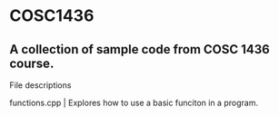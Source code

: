 # COSC1436
A collection of sample code from COSC 1436 course.
--------------------------------------------------
File descriptions

functions.cpp | Explores how to use a basic funciton in a program.
